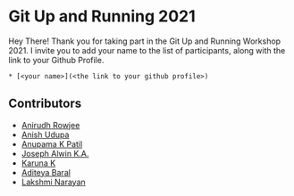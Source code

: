 # Git Up and Running 2021

Hey There! Thank you for taking part in the Git Up and Running Workshop 2021. I invite you to add your name to the list of participants, along with the link to your Github Profile.

```
* [<your name>](<the link to your github profile>)
```

## Contributors
* [Anirudh Rowjee](https://github.com/anirudhRowjee)
* [Anish Udupa](https://github.com/Anish-Udupa)
* [Anupama K Patil](https://github.com/anupamakpatil)
* [Joseph Alwin K.A.](https://github.com/anirudhRowjee/LolaDevMan)
* [Karuna K](https://github.com/karunakc)
* [Aditeya Baral](https://github.com/aditeyabaral)
* [Lakshmi Narayan](https://github.com/LakshmiNarayanP)
